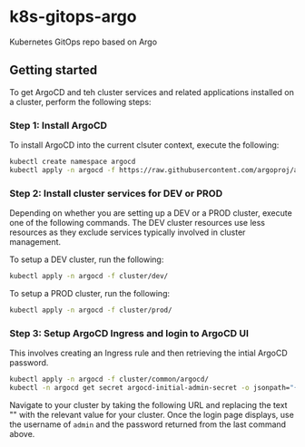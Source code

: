 # k8s-gitops-argo

Kubernetes GitOps repo based on Argo

## Getting started

To get ArgoCD and teh cluster services and related applications installed on a cluster, perform the following steps:

### Step 1: Install ArgoCD

To install ArgoCD into the current clsuter context, execute the following:

```bash
kubectl create namespace argocd
kubectl apply -n argocd -f https://raw.githubusercontent.com/argoproj/argo-cd/stable/manifests/install.yaml
```

### Step 2: Install cluster services for DEV or PROD

Depending on whether you are setting up a DEV or a PROD cluster, execute one of the following commands. The DEV cluster resources use less resources as they exclude services typically involved in cluster management.

To setup a DEV cluster, run the following:

```bash
kubectl apply -n argocd -f cluster/dev/
```

To setup a PROD cluster, run the following:

```bash
kubectl apply -n argocd -f cluster/prod/
```

### Step 3: Setup ArgoCD Ingress and login to ArgoCD UI

This involves creating an Ingress rule and then retrieving the intial ArgoCD password.

```bash
kubectl apply -n argocd -f cluster/common/argocd/
kubectl -n argocd get secret argocd-initial-admin-secret -o jsonpath="{.data.password}" | base64 -d
```

Navigate to your cluster by taking the following URL and replacing the text "<cluster-ip-or-fqdn>" with the relevant value for your cluster. Once the login page displays, use the username of `admin` and the password returned from the last command above.